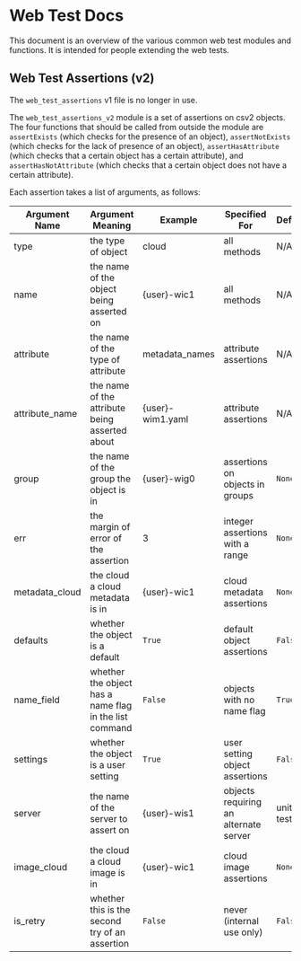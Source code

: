 # Web Test Docs

This document is an overview of the various common web test modules and functions. It is intended for people extending the web tests.

## Web Test Assertions (v2)

The `web_test_assertions` v1 file is no longer in use.

The `web_test_assertions_v2` module is a set of assertions on csv2 objects. The four functions that should be called from outside the module are `assertExists` (which checks for the presence of an object), `assertNotExists` (which checks for the lack of presence of an object), `assertHasAttribute` (which checks that a certain object has a certain attribute), and `assertHasNotAttribute` (which checks that a certain object does not have a certain attribute).

Each assertion takes a list of arguments, as follows:

| Argument Name  | Argument Meaning                                       | Example          | Specified For                         | Default   |
|----------------|--------------------------------------------------------|------------------|---------------------------------------|-----------|
| type           | the type of object                                     | cloud            | all methods                           | N/A       |
| name           | the name of the object being asserted on               | {user}-wic1      | all methods                           | N/A       |
| attribute      | the name of the type of attribute                      | metadata_names   | attribute assertions                  | N/A       |
| attribute_name | the name of the attribute being asserted about         | {user}-wim1.yaml | attribute assertions                  | N/A       |
| group          | the name of the group the object is in                 | {user}-wig0      | assertions on objects in groups       | `None`    |
| err            | the margin of error of the assertion                   | 3                | integer assertions with a range       | `None`    |
| metadata_cloud | the cloud a cloud metadata is in                       | {user}-wic1      | cloud metadata assertions             | `None`    |
| defaults       | whether the object is a default                        | `True`           | default object assertions             | `False`   |
| name_field     | whether the object has a name flag in the list command | `False`          | objects with no name flag             | `True`    |
| settings       | whether the object is a user setting                   | `True`           | user setting object assertions        | `False`   |
| server         | the name of the server to assert on                    | {user}-wis1      | objects requiring an alternate server | unit-test |
| image_cloud    | the cloud a cloud image is in                          | {user}-wic1      | cloud image assertions                | `None`    |
| is_retry       | whether this is the second try of an assertion         | `False`          | never (internal use only)             | `False`   |